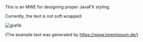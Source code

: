 This is an MWE for designing proper JavaFX styling.

Currently, the text is not soft wrapped:

![grafik](https://github.com/InAnYan/chat-app-gui/assets/1366654/0c683b43-2702-443d-97f2-43266df0e647)

(The example text was generated by <https://www.loremipsum.de/>)
